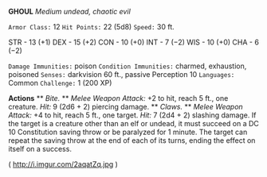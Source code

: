 __**GHOUL**__
*Medium undead, chaotic evil*

`Armor Class:` 12
`Hit Points:` 22 (5d8)
`Speed:` 30 ft.

STR - 13 (+1)
DEX - 15 (+2)
CON - 10 (+0)
INT - 7 (−2)
WIS - 10 (+0)
CHA - 6 (−2)

`Damage Immunities:` poison
`Condition Immunities:` charmed, exhaustion, poisoned 
`Senses:` darkvision 60 ft., passive Perception 10 
`Languages:` Common
`Challenge:` 1 (200 XP)

**Actions**
** *Bite.* ** *Melee Weapon Attack:* +2 to hit, reach 5 ft., one creature. *Hit:* 9 (2d6 + 2) piercing damage.
** *Claws.* ** *Melee Weapon Attack:* +4 to hit, reach 5 ft., one target. *Hit:* 7 (2d4 + 2) slashing damage. If the target is a creature other than an elf or undead, it must succeed on a DC 10 Constitution saving throw or be paralyzed for 1 minute. The target can repeat the saving throw at the end of each of its turns, ending the effect on itself on a success.

( http://i.imgur.com/2aqatZq.jpg )
